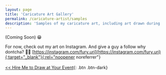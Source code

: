 ```yaml
---
layout: page
title: 'Caricature Art Gallery'
permalink: /caricature-artist/samples
description: 'Samples of my caricature art, including art drawn during live events in Portland, OR and around the world. ='
---
```


(Coming Soon) 😁

For now, check out my art on Instagram. And give a guy a follow why dontcha? 🙏🏽
[https://instagram.com/fury.uri](https://instagram.com/fury.uri){:target="_blank"}{:rel="noopener noreferrer"}
<br>
<br>
[<< Hire Me to Draw at Your Event](/caricature-artist/#need-a-caricature-artist-for-your-next-event){: .btn .btn-dark}